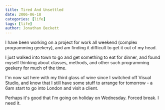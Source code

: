 ```yaml
---
title: Tired And Unsettled
date: 2006-06-18
categories: [life]
tags: [life]
author: Jonathan Beckett
---
```


I have been working on a project for work all weekend (complex programming geekery), and am finding it difficult to get it out of my head.

I just walked into town to go and get something to eat for dinner, and found myself thinking about classes, methods, and other such programming geekery for much of the time.

I'm now sat here with my third glass of wine since I switched off Visual Studio, and know that I still have some stuff to arrange for tomorrow - a 6am start to go into London and visit a client.

Perhaps it's good that I'm going on holiday on Wednesday. Forced break. I need it.